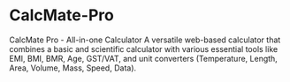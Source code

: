 # CalcMate-Pro
CalcMate Pro - All-in-one Calculator A versatile web-based calculator that combines a basic and scientific calculator with various essential tools like EMI, BMI, BMR, Age, GST/VAT, and unit converters (Temperature, Length, Area, Volume, Mass, Speed, Data).
